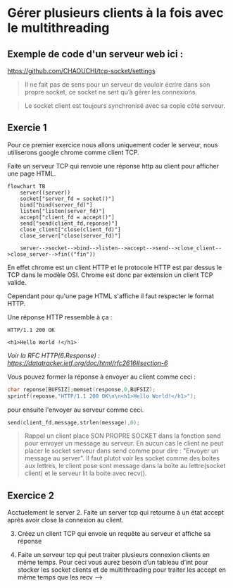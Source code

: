 # Gérer plusieurs clients à la fois avec le multithreading

## Exemple de code d'un serveur web ici :
https://github.com/CHAOUCHI/tcp-socket/settings

>Il ne fait pas de sens pour un serveur de vouloir écrire dans son propre socket, ce socket ne sert qu’à gérer les connexions. 

> Le socket client est toujours synchronisé avec sa copie côté serveur. 


## Exercie 1
Pour ce premier exercice nous allons uniquement coder le serveur, nous utiliserons google chrome comme client TCP.

Faite un serveur TCP qui renvoie une réponse http au client pour afficher une page HTML.

```mermaid
flowchart TB
    server((server))
    socket["server_fd = socket()"]
    bind["bind(server_fd)"]
    listen["listen(server_fd)"]
    accept["client_fd = accept()"]
    send["send(client_fd,reponse)"]
    close_client["close(client_fd)"]
    close_server["close(server_fd)"]
    
    server-->socket-->bind-->listen-->accept-->send-->close_client-->close_server-->fin(("fin"))
```

En effet chrome est un client HTTP et le protocole HTTP est par dessus le TCP dans le modèle OSI. Chrome est donc par extension un client TCP valide.

Cependant pour qu'une page HTML s'affiche il faut respecter le format HTTP.

Une réponse HTTP ressemble à ça : 

```http
HTTP/1.1 200 OK

<h1>Hello World !</h1>
```
*Voir la RFC HTTP(6.Response) : https://datatracker.ietf.org/doc/html/rfc2616#section-6*

Vous pouvez former la réponse à envoyer au client comme ceci :
```c
char reponse[BUFSIZ];memset(response,0,BUFSIZ);
sprintf(reponse,"HTTP/1.1 200 OK\n\n<h1>Hello World!</h1>");
```

pour ensuite l'envoyer au serveur comme ceci.
```c
send(client_fd,message,strlen(message),0);
```

> Rappel un client place SON PROPRE SOCKET dans la fonction send pour envoyer un message au serveur. En aucun cas le client ne peut placer le socket serveur dans send comme pour dire : "Envoyer un message au server". Il faut plutot voir les socket comme des boites aux lettres, le client pose sont message dans la boite au lettre(socket client) et le serveur lit la boite avec recv().

## Exercice 2
Acctuelement le server
2.	Faite un server tcp qui retourne à un état accept après avoir close la connexion au client.

3.	Créez un client TCP qui envoie un requête au serveur et affiche sa réponse

4.	Faite un serveur tcp qui peut traiter plusieurs connexion clients en même temps. Pour ceci vous aurez besoin d’un tableau d’int pour stocker les socket clients et de multithreading pour traiter les accept en même temps que les recv -->